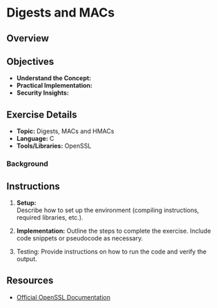 # Digests and MACs

## Overview



## Objectives

- **Understand the Concept:** 
- **Practical Implementation:** 
- **Security Insights:** 

## Exercise Details

- **Topic:** Digests, MACs and HMACs
- **Language:** C
- **Tools/Libraries:** OpenSSL

### Background



## Instructions

1. **Setup:**  
   Describe how to set up the environment (compiling instructions, required libraries, etc.).
   
2. **Implementation:**
   Outline the steps to complete the exercise. Include code snippets or pseudocode as necessary.
   
3. Testing:
   Provide instructions on how to run the code and verify the output.
   
## Resources

<!-- - [Course Slides on Cryptography Exercises]() -->
- [Official OpenSSL Documentation](https://www.openssl.org/docs/)
